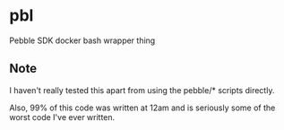 # pbl
Pebble SDK docker bash wrapper thing

## Note
I haven't really tested this apart from using the pebble/* scripts directly.

Also, 99% of this code was written at 12am and is seriously some of the worst code I've ever written.
